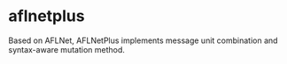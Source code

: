 # aflnetplus
Based on AFLNet, AFLNetPlus implements message unit combination and syntax-aware mutation method.
